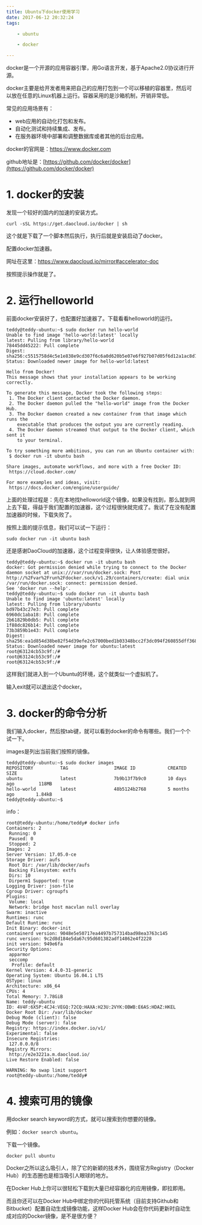 ```yaml
---
title: Ubuntu下docker使用学习
date: 2017-06-12 20:32:24
tags:

	- ubuntu

	- docker

---
```


docker是一个开源的应用容器引擎，用Go语言开发，基于Apache2.0协议进行开源。

docker主要是给开发者用来把自己的应用打包到一个可以移植的容器里，然后可以放在任意的Linux机器上运行。容器采用的是沙箱机制，开销非常低。

常见的应用场景有：

* web应用的自动化打包和发布。
* 自动化测试和持续集成、发布。
* 在服务器环境中部署和调整数据库或者其他的后台应用。

docker的官网是：https://www.docker.com

github地址是：[https://github.com/docker/docker](https://github.com/docker/docker)



# 1. docker的安装

发现一个较好的国内的加速的安装方式。

```
curl -sSL https://get.daocloud.io/docker | sh
```

这个就是下载了一个脚本然后执行，执行后就是安装启动了docker。

配置docker加速器。

网址在这里：https://www.daocloud.io/mirror#accelerator-doc

按照提示操作就是了。

# 2. 运行helloworld

前面docker安装好了，也配置好加速器了。下载看看helloworld的运行。

```
teddy@teddy-ubuntu:~$ sudo docker run hello-world
Unable to find image 'hello-world:latest' locally
latest: Pulling from library/hello-world
78445dd45222: Pull complete 
Digest: sha256:c5515758d4c5e1e838e9cd307f6c6a0d620b5e07e6f927b07d05f6d12a1ac8d7
Status: Downloaded newer image for hello-world:latest

Hello from Docker!
This message shows that your installation appears to be working correctly.

To generate this message, Docker took the following steps:
 1. The Docker client contacted the Docker daemon.
 2. The Docker daemon pulled the "hello-world" image from the Docker Hub.
 3. The Docker daemon created a new container from that image which runs the
    executable that produces the output you are currently reading.
 4. The Docker daemon streamed that output to the Docker client, which sent it
    to your terminal.

To try something more ambitious, you can run an Ubuntu container with:
 $ docker run -it ubuntu bash

Share images, automate workflows, and more with a free Docker ID:
 https://cloud.docker.com/

For more examples and ideas, visit:
 https://docs.docker.com/engine/userguide/

```

上面的处理过程是：先在本地找helloworld这个镜像，如果没有找到，那么就到网上去下载，得益于我们配置的加速器，这个过程很快就完成了。我试了在没有配置加速器的时候，下载失败了。

按照上面的提示信息，我们可以试一下运行：

```
sudo docker run -it ubuntu bash
```

还是感谢DaoCloud的加速器，这个过程变得很快，让人体验感觉很好。

```
teddy@teddy-ubuntu:~$ docker run -it ubuntu bash
docker: Got permission denied while trying to connect to the Docker daemon socket at unix:///var/run/docker.sock: Post http://%2Fvar%2Frun%2Fdocker.sock/v1.29/containers/create: dial unix /var/run/docker.sock: connect: permission denied.
See 'docker run --help'.
teddy@teddy-ubuntu:~$ sudo docker run -it ubuntu bash
Unable to find image 'ubuntu:latest' locally
latest: Pulling from library/ubuntu
bd97b43c27e3: Pull complete 
6960dc1aba18: Pull complete 
2b61829b0db5: Pull complete 
1f88dc826b14: Pull complete 
73b3859b1e43: Pull complete 
Digest: sha256:ea1d854d38be82f54d39efe2c67000bed1b03348bcc2f3dc094f260855dff368
Status: Downloaded newer image for ubuntu:latest
root@63124cb53c9f:/# 
root@63124cb53c9f:/# 
root@63124cb53c9f:/# 

```

这样我们就进入到一个Ubuntu的环境，这个就类似一个虚拟机了。

输入exit就可以退出这个docker。

# 3. docker的命令分析

我们输入docker，然后按tab键，就可以看到docker的命令有哪些。我们一个个试一下。

images是列出当前我们按照的镜像。

```
teddy@teddy-ubuntu:~$ sudo docker images
REPOSITORY          TAG                 IMAGE ID            CREATED             SIZE
ubuntu              latest              7b9b13f7b9c0        10 days ago         118MB
hello-world         latest              48b5124b2768        5 months ago        1.84kB
teddy@teddy-ubuntu:~$ 

```

info：

```
root@teddy-ubuntu:/home/teddy# docker info
Containers: 2
 Running: 0
 Paused: 0
 Stopped: 2
Images: 2
Server Version: 17.05.0-ce
Storage Driver: aufs
 Root Dir: /var/lib/docker/aufs
 Backing Filesystem: extfs
 Dirs: 10
 Dirperm1 Supported: true
Logging Driver: json-file
Cgroup Driver: cgroupfs
Plugins: 
 Volume: local
 Network: bridge host macvlan null overlay
Swarm: inactive
Runtimes: runc
Default Runtime: runc
Init Binary: docker-init
containerd version: 9048e5e50717ea4497b757314bad98ea3763c145
runc version: 9c2d8d184e5da67c95d601382adf14862e4f2228
init version: 949e6fa
Security Options:
 apparmor
 seccomp
  Profile: default
Kernel Version: 4.4.0-31-generic
Operating System: Ubuntu 16.04.1 LTS
OSType: linux
Architecture: x86_64
CPUs: 4
Total Memory: 7.78GiB
Name: teddy-ubuntu
ID: 4V4F:6X5P:4CJ4:VEGQ:72CQ:HAXA:H23U:2VYK:OBWB:E6AS:HDAZ:HKEL
Docker Root Dir: /var/lib/docker
Debug Mode (client): false
Debug Mode (server): false
Registry: https://index.docker.io/v1/
Experimental: false
Insecure Registries:
 127.0.0.0/8
Registry Mirrors:
 http://e2e3221a.m.daocloud.io/
Live Restore Enabled: false

WARNING: No swap limit support
root@teddy-ubuntu:/home/teddy# 
```



# 4. 搜索可用的镜像

用docker search keyword的方式，就可以搜索到你想要的镜像。

例如：`docker search ubuntu`。

下载一个镜像。

```
docker pull ubuntu
```



















































Docker之所以这么吸引人，除了它的新颖的技术外，围绕官方Registry（Docker Hub）的生态圈也是相当吸引人眼球的地方。

在Docker Hub上你可以很轻松下载到大量已经容器化的应用镜像，即拉即用。

而且你还可以在Docker Hub中绑定你的代码托管系统（目前支持Github和Bitbucket）配置自动生成镜像功能，这样Docker Hub会在你代码更新时自动生成对应的Docker镜像，是不是很方便？

